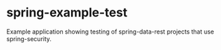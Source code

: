 spring-example-test
===================

Example application showing testing of spring-data-rest projects that use spring-security.
